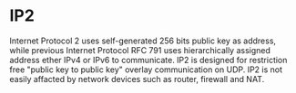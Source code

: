 # IP2
 Internet Protocol 2 uses self-generated 256 bits public key as address, while previous Internet Protocol RFC 791 uses hierarchically assigned address ether IPv4 or IPv6 to communicate. IP2 is designed for restriction free "public key to public key" overlay communication on UDP. IP2 is not easily affacted by network devices such as router, firewall and NAT. 
